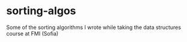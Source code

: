 # sorting-algos
Some of the sorting algorithms I wrote while taking the data structures course at FMI (Sofia)
